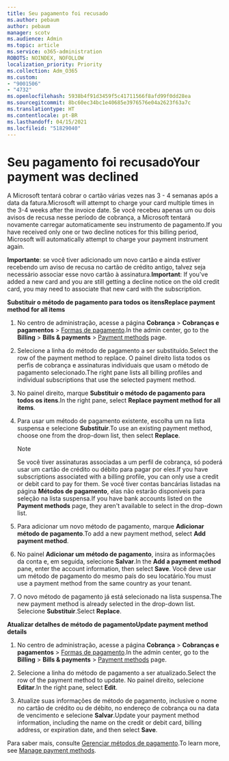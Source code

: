 ```yaml
---
title: Seu pagamento foi recusado
ms.author: pebaum
author: pebaum
manager: scotv
ms.audience: Admin
ms.topic: article
ms.service: o365-administration
ROBOTS: NOINDEX, NOFOLLOW
localization_priority: Priority
ms.collection: Adm_O365
ms.custom:
- "9001506"
- "4732"
ms.openlocfilehash: 5938b4f91d3459f5c41711566f8afd99f0dd28ea
ms.sourcegitcommit: 8bc60ec34bc1e40685e3976576e04a2623f63a7c
ms.translationtype: HT
ms.contentlocale: pt-BR
ms.lasthandoff: 04/15/2021
ms.locfileid: "51829040"
---
```

# <a name="your-payment-was-declined"></a><span data-ttu-id="8c195-102">Seu pagamento foi recusado</span><span class="sxs-lookup"><span data-stu-id="8c195-102">Your payment was declined</span></span>

<span data-ttu-id="8c195-103">A Microsoft tentará cobrar o cartão várias vezes nas 3 - 4 semanas após a data da fatura.</span><span class="sxs-lookup"><span data-stu-id="8c195-103">Microsoft will attempt to charge your card multiple times in the 3-4 weeks after the invoice date.</span></span>  <span data-ttu-id="8c195-104">Se você recebeu apenas um ou dois avisos de recusa nesse período de cobrança, a Microsoft tentará novamente carregar automaticamente seu instrumento de pagamento.</span><span class="sxs-lookup"><span data-stu-id="8c195-104">If you have received only one or two decline notices for this billing period, Microsoft will automatically attempt to charge your payment instrument again.</span></span>  

<span data-ttu-id="8c195-105">**Importante**: se você tiver adicionado um novo cartão e ainda estiver recebendo um aviso de recusa no cartão de crédito antigo, talvez seja necessário associar esse novo cartão à assinatura.</span><span class="sxs-lookup"><span data-stu-id="8c195-105">**Important**: If you've added a new card and you are still getting a decline notice on the old credit card, you may need to associate that new card with the subscription.</span></span>

<span data-ttu-id="8c195-106">**Substituir o método de pagamento para todos os itens**</span><span class="sxs-lookup"><span data-stu-id="8c195-106">**Replace payment method for all items**</span></span>

1. <span data-ttu-id="8c195-107">No centro de administração, acesse a página **Cobrança** > **Cobranças e pagamentos** > [Formas de pagamento](https://go.microsoft.com/fwlink/p/?linkid=2018806).</span><span class="sxs-lookup"><span data-stu-id="8c195-107">In the admin center, go to the **Billing** > **Bills & payments** > [Payment methods](https://go.microsoft.com/fwlink/p/?linkid=2018806) page.</span></span>

2. <span data-ttu-id="8c195-108">Selecione a linha do método de pagamento a ser substituído.</span><span class="sxs-lookup"><span data-stu-id="8c195-108">Select the row of the payment method to replace.</span></span> <span data-ttu-id="8c195-109">O painel direito lista todos os perfis de cobrança e assinaturas individuais que usam o método de pagamento selecionado.</span><span class="sxs-lookup"><span data-stu-id="8c195-109">The right pane lists all billing profiles and individual subscriptions that use the selected payment method.</span></span>

3. <span data-ttu-id="8c195-110">No painel direito, marque **Substituir o método de pagamento para todos os itens**.</span><span class="sxs-lookup"><span data-stu-id="8c195-110">In the right pane, select **Replace payment method for all items**.</span></span>

4. <span data-ttu-id="8c195-111">Para usar um método de pagamento existente, escolha um na lista suspensa e selecione **Substituir**.</span><span class="sxs-lookup"><span data-stu-id="8c195-111">To use an existing payment method, choose one from the drop-down list, then select **Replace**.</span></span>

    > [!NOTE]
    > <span data-ttu-id="8c195-112">Se você tiver assinaturas associadas a um perfil de cobrança, só poderá usar um cartão de crédito ou débito para pagar por eles.</span><span class="sxs-lookup"><span data-stu-id="8c195-112">If you have subscriptions associated with a billing profile, you can only use a credit or debit card to pay for them.</span></span> <span data-ttu-id="8c195-113">Se você tiver contas bancárias listadas na página **Métodos de pagamento**, elas não estarão disponíveis para seleção na lista suspensa.</span><span class="sxs-lookup"><span data-stu-id="8c195-113">If you have bank accounts listed on the **Payment methods** page, they aren't available to select in the drop-down list.</span></span>

5. <span data-ttu-id="8c195-114">Para adicionar um novo método de pagamento, marque **Adicionar método de pagamento**.</span><span class="sxs-lookup"><span data-stu-id="8c195-114">To add a new payment method, select **Add payment method**.</span></span>

6. <span data-ttu-id="8c195-115">No painel **Adicionar um método de pagamento**, insira as informações da conta e, em seguida, selecione **Salvar**.</span><span class="sxs-lookup"><span data-stu-id="8c195-115">In the **Add a payment method** pane, enter the account information, then select **Save**.</span></span> <span data-ttu-id="8c195-116">Você deve usar um método de pagamento do mesmo país do seu locatário.</span><span class="sxs-lookup"><span data-stu-id="8c195-116">You must use a payment method from the same country as your tenant.</span></span>

7. <span data-ttu-id="8c195-117">O novo método de pagamento já está selecionado na lista suspensa.</span><span class="sxs-lookup"><span data-stu-id="8c195-117">The new payment method is already selected in the drop-down list.</span></span> <span data-ttu-id="8c195-118">Selecione **Substituir**.</span><span class="sxs-lookup"><span data-stu-id="8c195-118">Select **Replace**.</span></span>

<span data-ttu-id="8c195-119">**Atualizar detalhes de método de pagamento**</span><span class="sxs-lookup"><span data-stu-id="8c195-119">**Update payment method details**</span></span>

1. <span data-ttu-id="8c195-120">No centro de administração, acesse a página **Cobrança** > **Cobranças e pagamentos** > [Formas de pagamento](https://go.microsoft.com/fwlink/p/?linkid=2018806).</span><span class="sxs-lookup"><span data-stu-id="8c195-120">In the admin center, go to the **Billing** > **Bills & payments** > [Payment methods](https://go.microsoft.com/fwlink/p/?linkid=2018806) page.</span></span>

2. <span data-ttu-id="8c195-121">Selecione a linha do método de pagamento a ser atualizado.</span><span class="sxs-lookup"><span data-stu-id="8c195-121">Select the row of the payment method to update.</span></span> <span data-ttu-id="8c195-122">No painel direito, selecione **Editar**.</span><span class="sxs-lookup"><span data-stu-id="8c195-122">In the right pane, select **Edit**.</span></span>

3. <span data-ttu-id="8c195-123">Atualize suas informações de método de pagamento, inclusive o nome no cartão de crédito ou de débito, no endereço de cobrança ou na data de vencimento e selecione **Salvar**.</span><span class="sxs-lookup"><span data-stu-id="8c195-123">Update your payment method information, including the name on the credit or debit card, billing address, or expiration date, and then select **Save**.</span></span>

<span data-ttu-id="8c195-124">Para saber mais, consulte [Gerenciar métodos de pagamento](https://docs.microsoft.com/microsoft-365/commerce/billing-and-payments/manage-payment-methods).</span><span class="sxs-lookup"><span data-stu-id="8c195-124">To learn more, see [Manage payment methods](https://docs.microsoft.com/microsoft-365/commerce/billing-and-payments/manage-payment-methods).</span></span>